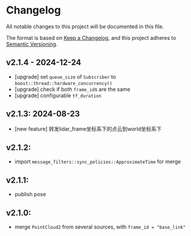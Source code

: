 # Changelog

All notable changes to this project will be documented in this file.

The format is based on [Keep a Changelog](https://keepachangelog.com/en/1.1.0/),
and this project adheres to [Semantic Versioning](https://semver.org/spec/v2.0.0.html).

## v2.1.4 - 2024-12-24
- [upgrade] set `queue_size` of `Subscriber` to `boost::thread::hardware_concurrency()`
- [upgrade] check if both `frame_id`s are the same
- [upgrade] configurable `tf_duration`

## v2.1.3: 2024-08-23
- [new feature] 转发lidar_frame坐标系下的点云到world坐标系下

## v2.1.2: 
- import `message_filters::sync_policies::ApproximateTime` for merge

## v2.1.1: 
- publish pose

## v2.1.0: 
- merge `PointCloud2` from several sources, with `frame_id = "base_link"`
